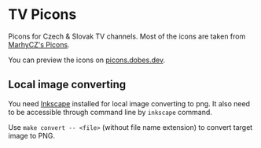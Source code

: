 # TV Picons
Picons for Czech & Slovak TV channels. Most of the icons are taken from [MarhyCZ's Picons](https://github.com/MarhyCZ/picons).

You can preview the icons on [picons.dobes.dev](https://picons.dobes.dev/).

## Local image converting
You need [Inkscape](https://inkscape.org/) installed for local image converting to png. It also need to be accessible through command line by `inkscape` command.

Use `make convert -- <file>` (without file name extension) to convert target image to PNG.